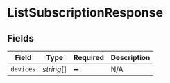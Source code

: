 # ListSubscriptionResponse


## Fields

| Field              | Type               | Required           | Description        |
| ------------------ | ------------------ | ------------------ | ------------------ |
| `devices`          | *string*[]         | :heavy_minus_sign: | N/A                |